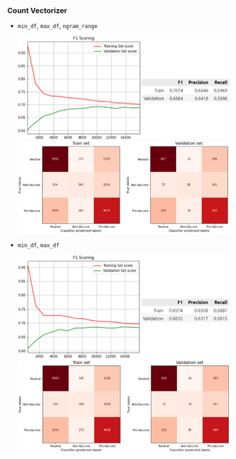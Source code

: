 ### Count Vectorizer
- `min_df`, `max_df`, `ngram_range`

    ![](scores7.png)
    ![](cm7.png)

- `min_df`, `max_df`

    ![](scores8.png)
    ![](cm8.png)
